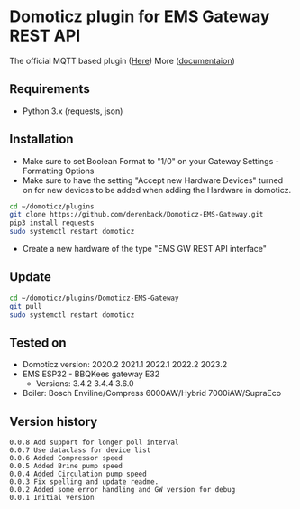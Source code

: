 # Domoticz plugin for EMS Gateway REST API
The official MQTT based plugin ([Here](https://github.com/bbqkees/ems-esp-domoticz-plugin))
More ([documentaion](https://emsesp.github.io/docs/#/Command?id=http-api))

## Requirements
- Python 3.x (requests, json)

## Installation
- Make sure to set Boolean Format to "1/0" on your Gateway Settings - Formatting Options
- Make sure to have the setting "Accept new Hardware Devices" turned on for new devices to be added when adding the Hardware in domoticz.

```bash
cd ~/domoticz/plugins
git clone https://github.com/derenback/Domoticz-EMS-Gateway.git
pip3 install requests
sudo systemctl restart domoticz
```
- Create a new hardware of the type "EMS GW REST API interface"

## Update
```bash
cd ~/domoticz/plugins/Domoticz-EMS-Gateway
git pull
sudo systemctl restart domoticz
```

## Tested on
- Domoticz version: 2020.2 2021.1 2022.1 2022.2 2023.2
- EMS ESP32 - BBQKees gateway E32 
    - Versions: 3.4.2 3.4.4 3.6.0
- Boiler: Bosch Enviline/Compress 6000AW/Hybrid 7000iAW/SupraEco

## Version history
    0.0.8 Add support for longer poll interval
    0.0.7 Use dataclass for device list
    0.0.6 Added Compressor speed
    0.0.5 Added Brine pump speed
    0.0.4 Added Circulation pump speed
    0.0.3 Fix spelling and update readme.
    0.0.2 Added some error handling and GW version for debug
    0.0.1 Initial version


